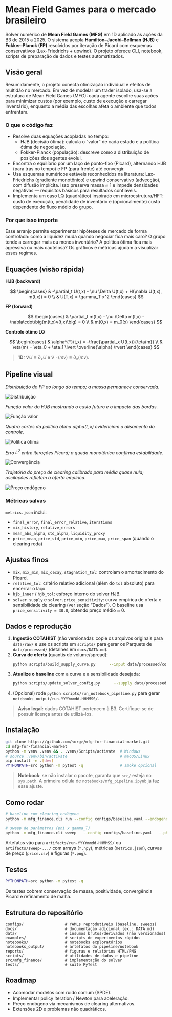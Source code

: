 # Mean Field Games para o mercado brasileiro
Solver numérico de **Mean Field Games (MFG)** em 1D aplicado às ações da B3 de 2015 a 2025. O sistema acopla **Hamilton–Jacobi–Bellman (HJB)** e **Fokker–Planck (FP)** resolvidos por iteração de Picard com esquemas conservativos (Lax-Friedrichs + upwind). O projeto oferece CLI, notebook, scripts de preparação de dados e testes automatizados.

## Visão geral
Resumidamente, o projeto conecta otimização individual e efeitos de multidão no mercado. Em vez de modelar um trader isolado, usa-se a estrutura de Mean Field Games (MFG): cada agente escolhe suas ações para minimizar custos (por exemplo, custo de execução e carregar inventário), enquanto a média das escolhas afeta o ambiente que todos enfrentam.

### **O que o código faz**
- Resolve duas equações acopladas no tempo:
  - HJB (decisão ótima): calcula o “valor” de cada estado e a política ótima de negociação.
  - Fokker-Planck (população): descreve como a distribuição de posições dos agentes evolui.
- Encontra o equilíbrio por um laço de ponto-fixo (Picard), alternando HJB (para trás no tempo) e FP (para frente) até convergir.
- Usa esquemas numéricos estáveis reconhecidos na literatura: Lax-Friedrichs (gradiente monotônico) e upwind conservativo (advecção), com difusão implícita. Isso preserva massa ≈ 1 e impede densidades negativas — requisitos básicos para resultados confiáveis.
- Implementa um caso LQ (quadrático) inspirado em microestrutura/HFT: custo de execução, penalidade de inventário e (opcionalmente) custo dependente do fluxo médio do grupo.

### **Por que isso importa**
Esse arranjo permite experimentar hipóteses de mercado de forma controlada: como a liquidez muda quando negociar fica mais caro? O grupo tende a carregar mais ou menos inventário? A política ótima fica mais agressiva ou mais cautelosa? Os gráficos e métricas ajudam a visualizar esses regimes.

## Equações (visão rápida)

**HJB (backward)**

$$
\begin{cases}
& -\partial_t U(t,x) - \nu \Delta U(t,x) + H(\nabla U(t,x), m(t,x)) = 0 \\
& U(T,x) = \gamma_T x^2
\end{cases}
$$

**FP (forward)**

$$
\begin{cases}
& \partial_t m(t,x) - \nu \Delta m(t,x) - \nabla\cdot\big(m(t,x)v(t,x)\big) = 0 \\
& m(0,x) = m_0(x)
\end{cases}
$$

**Controle ótimo LQ**

$$
\begin{cases}
& \alpha^{*}(t,x) = -\frac{\partial_x U(t,x)}{\eta(m)} \\
& \eta(m) = \eta_0 + \eta_1 \lvert \overline{\alpha} \rvert
\end{cases}
$$

> **1D:** $\nabla U \equiv \partial_x U$ e $\nabla\cdot(mv)\equiv \partial_x(mv)$.

## Pipeline visual
*Distribuição do FP ao longo do tempo; a massa permanece conservada.*

![Distribuição](notebooks_output/run-20251020-005200/density_small.png)


*Função valor do HJB mostrando o custo futuro e o impacto das bordas.*

![Função valor](notebooks_output/run-20251020-005200/value_function_small.png)


*Quatro cortes da política ótima $alpha(t,x)$ evidenciam o alisamento do controle.*

![Política ótima](notebooks_output/run-20251020-005200/alpha_cuts_small.png)


*Erro $L^2$ entre iterações Picard; a queda monotônica confirma estabilidade.*

![Convergência](notebooks_output/run-20251020-005200/convergence_small.png)


*Trajetória do preço de clearing calibrado para média quase nula; oscilações refletem a oferta empírica.*

![Preço endógeno](notebooks_output/run-20251020-005200/price_small.png)

### Métricas salvas
`metrics.json` inclui:
- `final_error`, `final_error_relative`, `iterations`
- `mix_history`, `relative_errors`
- `mean_abs_alpha`, `std_alpha`, `liquidity_proxy`
- `price_mean`, `price_std`, `price_min`, `price_max`, `price_span` (quando o clearing roda)

## Ajustes finos
- `mix`, `mix_min`, `mix_decay`, `stagnation_tol`: controlam o amortecimento do Picard.
- `relative_tol`: critério relativo adicional (além do `tol` absoluto) para encerrar o laço.
- `hjb_inner` / `hjb_tol`: esforço interno do solver HJB.
- `solver.supply` e `solver.price_sensitivity`: curva empírica de oferta e sensibilidade de clearing (ver seção “Dados”). O baseline usa `price_sensitivity = 30.0`, obtendo preço médio ≈ 0.

## Dados e reprodução
1. **Ingestão COTAHIST** (não versionada): copie os arquivos originais para `data/raw/` e use os scripts em `scripts/` para gerar os Parquets de `data/processed/` (detalhes em `docs/DATA.md`).
2. **Curva de oferta** (quantis de volume/spread):
   ```bash
   python scripts/build_supply_curve.py      --input data/processed/cotahist_equities_extended.parquet      --output data/processed/supply_curve.csv
   ```
3. **Atualize o baseline** com a curva e a sensibilidade desejada:
   ```bash
   python scripts/update_solver_config.py      --supply data/processed/supply_curve.csv      --config configs/baseline.yaml      --scale 5e-05      --price-sensitivity 30.0
   ```
4. (Opcional) rode `python scripts/run_notebook_pipeline.py` para gerar `notebooks_output/run-YYYYmmdd-HHMMSS/`.

> **Aviso legal:** dados COTAHIST pertencem à B3. Certifique-se de possuir licença antes de utilizá-los.

## Instalação
```bash
git clone https://github.com/<org>/mfg-for-financial-market.git
cd mfg-for-financial-market
python -m venv .venv && . .venv/Scripts/activate  # Windows
# source .venv/bin/activate                       # macOS/Linux
pip install -e .[dev]
PYTHONPATH=src python -m pytest -q                # smoke opcional
```
> **Notebook**: se não instalar o pacote, garanta que `src/` esteja no `sys.path`. A primeira célula de `notebooks/mfg_pipeline.ipynb` já faz esse ajuste.

## Como rodar
```bash
# baseline com clearing endógeno
python -m mfg_finance.cli run --config configs/baseline.yaml --endogenous-price

# sweep de parâmetros (phi x gamma_T)
python -m mfg_finance.cli sweep   --config configs/baseline.yaml   --phi 0.02,0.035359,0.05   --gamma_T 0.4,0.568862
```
Artefatos vão para `artifacts/run-YYYYmmdd-HHMMSS/` ou `artifacts/sweep-.../` com arrays (`*.npy`), métricas (`metrics.json`), curvas de preço (`price.csv`) e figuras (`*.png`).


## Testes
```bash
PYTHONPATH=src python -m pytest -q
```
Os testes cobrem conservação de massa, positividade, convergência Picard e refinamento de malha.

## Estrutura do repositório
```
configs/                  # YAMLs reprodutíveis (baseline, sweeps)
docs/                     # documentação adicional (ex.: DATA.md)
data/                     # insumos brutos/derivados (não versionados)
examples/                 # scripts de experimentos rápidos
notebooks/                # notebooks exploratórios
notebooks_output/         # artefatos do pipeline/notebook
reports/                  # figuras e relatórios HTML/PNG
scripts/                  # utilidades de dados e pipeline
src/mfg_finance/          # implementação do solver
tests/                    # suíte PyTest
```

## Roadmap
- Acomodar modelos com ruído comum (SPDE).
- Implementar policy iteration / Newton para aceleração.
- Preço endógeno via mecanismos de clearing alternativos.
- Extensões 2D e problemas não quadráticos.












